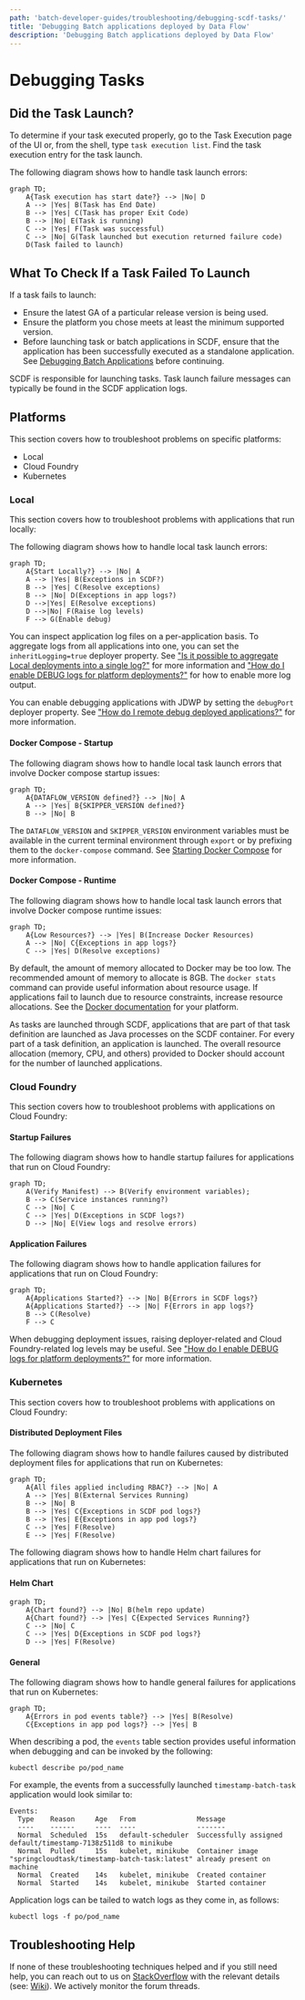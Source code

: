 ```yaml
---
path: 'batch-developer-guides/troubleshooting/debugging-scdf-tasks/'
title: 'Debugging Batch applications deployed by Data Flow'
description: 'Debugging Batch applications deployed by Data Flow'
---
```


# Debugging Tasks

## Did the Task Launch?

To determine if your task executed properly, go to the Task Execution page of the UI or, from the shell, type `task execution list`.
Find the task execution entry for the task launch.

The following diagram shows how to handle task launch errors:

```mermaid
graph TD;
    A{Task execution has start date?} --> |No| D
    A --> |Yes| B(Task has End Date)
	B --> |Yes| C(Task has proper Exit Code)
	B --> |No| E(Task is running)
	C --> |Yes| F(Task was successful)
	C --> |No| G(Task launched but execution returned failure code)
	D(Task failed to launch)

```

## What To Check If a Task Failed To Launch

If a task fails to launch:

- Ensure the latest GA of a particular release version is being used.
- Ensure the platform you chose meets at least the minimum supported version.
- Before launching task or batch applications in SCDF, ensure that the application has been successfully executed as a standalone application. See [Debugging Batch Applications](%currentPath%/batch-developer-guides/troubleshooting/debugging-task-apps/) before continuing.

SCDF is responsible for launching tasks.
Task launch failure messages can typically be found in the SCDF application logs.

## Platforms

This section covers how to troubleshoot problems on specific platforms:

- Local
- Cloud Foundry
- Kubernetes

### Local

This section covers how to troubleshoot problems with applications that run locally:

The following diagram shows how to handle local task launch errors:

```mermaid
graph TD;
    A{Start Locally?} --> |No| A
    A --> |Yes| B(Exceptions in SCDF?)
	B --> |Yes| C(Resolve exceptions)
	B --> |No| D(Exceptions in app logs?)
	D -->|Yes| E(Resolve exceptions)
	D -->|No| F(Raise log levels)
    F --> G(Enable debug)
```

You can inspect application log files on a per-application basis.
To aggregate logs from all applications into one, you can set the `inheritLogging=true` deployer property.
See
["Is it possible to aggregate Local deployments into a single log?"](%currentPath%/resources/faq/#aggregatelogs)
for more information and ["How do I enable DEBUG logs for platform deployments?"](%currentPath%/resources/faq/#debuglogs) for how to enable more log output.

You can enable debugging applications with JDWP by setting the `debugPort` deployer property.
See ["How do I remote debug deployed applications?"](%currentPath%/resources/faq/#remotedebug) for more information.

#### Docker Compose - Startup

The following diagram shows how to handle local task launch errors that involve Docker compose startup issues:

```mermaid
graph TD;
    A{DATAFLOW_VERSION defined?} --> |No| A
    A --> |Yes| B{SKIPPER_VERSION defined?}
	B --> |No| B
```

The `DATAFLOW_VERSION` and `SKIPPER_VERSION` environment variables must be available in the current terminal environment through `export` or by prefixing them to the `docker-compose` command.
See [Starting Docker Compose](%currentPath%/installation/local/docker/) for more information.

#### Docker Compose - Runtime

The following diagram shows how to handle local task launch errors that involve Docker compose runtime issues:

```mermaid
graph TD;
    A{Low Resources?} --> |Yes| B(Increase Docker Resources)
    A --> |No| C{Exceptions in app logs?}
	C --> |Yes| D(Resolve exceptions)
```

By default, the amount of memory allocated to Docker may be too low.
The recommended amount of memory to allocate is 8GB.
The `docker stats` command can provide useful information about resource usage.
If applications fail to launch due to resource constraints, increase resource allocations.
See the [Docker documentation](https://docs.docker.com/) for your platform.

As tasks are launched through SCDF, applications that are part of that task definition are launched as Java processes on the SCDF container.
For every part of a task definition, an application is launched.
The overall resource allocation (memory, CPU, and others) provided to Docker should account for the number of launched applications.

### Cloud Foundry

This section covers how to troubleshoot problems with applications on Cloud Foundry:

#### Startup Failures

The following diagram shows how to handle startup failures for applications that run on Cloud Foundry:

```mermaid
graph TD;
    A(Verify Manifest) --> B(Verify environment variables);
    B --> C(Service instances running?)
    C --> |No| C
    C --> |Yes| D(Exceptions in SCDF logs?)
    D --> |No| E(View logs and resolve errors)
```

#### Application Failures

The following diagram shows how to handle application failures for applications that run on Cloud Foundry:

```mermaid
graph TD;
    A{Applications Started?} --> |No| B{Errors in SCDF logs?}
    A{Applications Started?} --> |No| F{Errors in app logs?}
    B --> C(Resolve)
	F --> C
```

When debugging deployment issues, raising deployer-related and Cloud Foundry-related log levels may be useful.
See ["How do I enable DEBUG logs for platform deployments?"](%currentPath%/resources/faq/#debuglogs) for more information.

### Kubernetes

This section covers how to troubleshoot problems with applications on Cloud Foundry:

#### Distributed Deployment Files

The following diagram shows how to handle failures caused by distributed deployment files for applications that run on Kubernetes:

```mermaid
graph TD;
    A{All files applied including RBAC?} --> |No| A
    A --> |Yes| B(External Services Running)
	B --> |No| B
	B --> |Yes| C{Exceptions in SCDF pod logs?}
	B --> |Yes| E{Exceptions in app pod logs?}
	C --> |Yes| F(Resolve)
	E --> |Yes| F(Resolve)
```

The following diagram shows how to handle Helm chart failures for applications that run on Kubernetes:

#### Helm Chart

```mermaid
graph TD;
    A{Chart found?} --> |No| B(helm repo update)
    A{Chart found?} --> |Yes| C{Expected Services Running?}
	C --> |No| C
	C --> |Yes| D{Exceptions in SCDF pod logs?}
	D --> |Yes| F(Resolve)
```

#### General

The following diagram shows how to handle general failures for applications that run on Kubernetes:

```mermaid
graph TD;
    A{Errors in pod events table?} --> |Yes| B(Resolve)
    C{Exceptions in app pod logs?} --> |Yes| B
```

When describing a pod, the `events` table section provides useful information when debugging and can be invoked by the following:

`kubectl describe po/pod_name`

For example, the events from a successfully launched `timestamp-batch-task` application would look similar to:

```
Events:
  Type    Reason     Age   From               Message
  ----    ------     ----  ----               -------
  Normal  Scheduled  15s   default-scheduler  Successfully assigned default/timestamp-7138z511d8 to minikube
  Normal  Pulled     15s   kubelet, minikube  Container image "springcloudtask/timestamp-batch-task:latest" already present on machine
  Normal  Created    14s   kubelet, minikube  Created container
  Normal  Started    14s   kubelet, minikube  Started container
```

Application logs can be tailed to watch logs as they come in, as follows:

`kubectl logs -f po/pod_name`

## Troubleshooting Help

If none of these troubleshooting techniques helped and if you still need help, you can reach out to us on [StackOverflow](https://stackoverflow.com/tags/spring-cloud-dataflow/) with the relevant details (see: [Wiki](https://github.com/spring-cloud/spring-cloud-dataflow/wiki/Reporting-Issues)). We actively monitor the forum threads.
